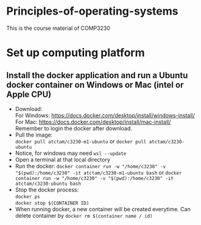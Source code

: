 # Principles-of-operating-systems
This is the course material of COMP3230
# Set up computing platform
## Install the docker application and run a Ubuntu docker container on Windows or Mac (intel or Apple CPU)
- Download: 
</br> For Windows: <https://docs.docker.com/desktop/install/windows-install/>
</br> For Mac: <https://docs.docker.com/desktop/install/mac-install/>
</br> Remember to login the docker after download.
- Pull the image:
</br> `docker pull atctam/c3230-m1-ubuntu` or `docker pull atctam/c3230-ubuntu`
- Notice, for windows may need `wsl --update`
- Open a terminal at that local directory
- Run the docker: `docker container run -w "/home/c3230" -v "$(pwd):/home/c3230" -it atctam/c3230-m1-ubuntu bash` or `docker container run -w "/home/c3230" -v "$(pwd):/home/c3230" -it atctam/c3230-ubuntu bash`
- Stop the docker process:
</br> `docker ps`
</br> `docker stop $(CONTAINER ID)`
- When running docker, a new container will be created everytime. Can delete container by `docker rm $(container name / id)`
